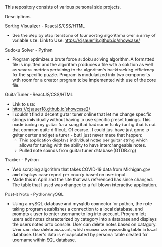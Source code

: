 This repository consists of various personal side projects.

Descriptions

Sorting Visualizer - ReactJS/CSS/HTML
  - See the step by step iterations of four sorting algorithms over a array of variable size. 
  Link to Use:
  https://cjsauer18.github.io/showcase/
 
Sudoku Solver - Python
- Program optimizes a brute force sudoku solving algorithm. A formatted file is inputted and the algorithm produces a file with a solution as
well as several metrics pertaining to the algorithm's backtracking efficiency for the specific puzzle. Program is modularized into two components with room for a creator program to be implemented with use of the core file. 

GuitarTuner - ReactJS/CSS/HTML
- Link to use:
- https://cjsauer18.github.io/showcase2/
- I couldn't find a decent guitar tuner online that let me change specific strings indvidually without having to use specific preset tunings. This made tuning my guitar for a song that had some funky tuning that is not that common quite difficult. Of course.. I could just have just gone to guitar center and get a tuner - but I just never made that happen:
  - This application displays individual notes per guitar string which allows for tuning with the ability to have interchangeable notes.
  - Pulled note sounds from guitar tuner database (GTDB.org)

Tracker - Python
  - Web scraping algorithm that takes COVID-19 data from Michigan.gov and displays case report per county based on user input. 
  - Made this in April and the site that was referenced has since changed. The table that I used was changed to a full blown interactive application.

Post-it Note - Python/mySQL
  - Using a mySQL database and mysqldb connector for python, the note taking program establishes a connection to a local database, and prompts a user to enter username to log into account. Program lets users add notes characterized by category into a database and displays the users notes onto console. User can delete notes based on catagory. User can also delete account, which erases correpsonding table in local database. User's data is encapsulated by personal table created for username within SQL database. 
